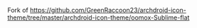 Fork of https://github.com/GreenRaccoon23/archdroid-icon-theme/tree/master/archdroid-icon-theme/oomox-Sublime-flat
